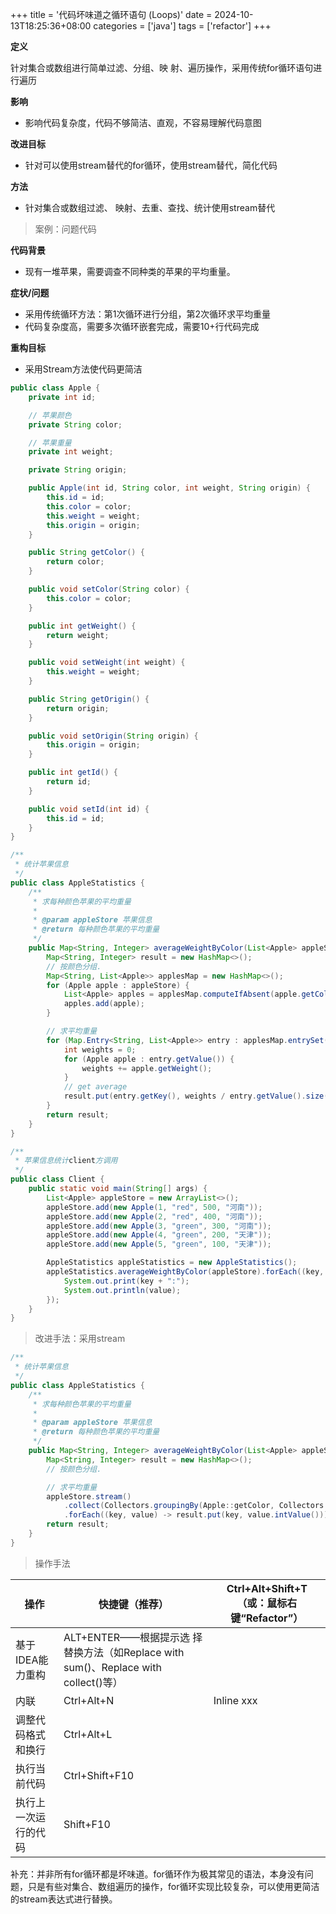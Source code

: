 +++
title = '代码坏味道之循环语句 (Loops)'
date = 2024-10-13T18:25:36+08:00
categories = ['java']
tags = ['refactor']
+++

**定义**

针对集合或数组进行简单过滤、分组、映 射、遍历操作，采用传统for循环语句进行遍历

**影响**

- 影响代码复杂度，代码不够简洁、直观，不容易理解代码意图

**改进目标**

- 针对可以使用stream替代的for循环，使用stream替代，简化代码

**方法**

- 针对集合或数组过滤、 映射、去重、查找、统计使用stream替代

> 案例：问题代码

**代码背景**

- 现有一堆苹果，需要调查不同种类的苹果的平均重量。

**症状/问题**

- 采用传统循环方法：第1次循环进行分组，第2次循环求平均重量
- 代码复杂度高，需要多次循环嵌套完成，需要10+行代码完成

**重构目标**

- 采用Stream方法使代码更简洁

```java
public class Apple {
    private int id;

    // 苹果颜色
    private String color;

    // 苹果重量
    private int weight;

    private String origin;

    public Apple(int id, String color, int weight, String origin) {
        this.id = id;
        this.color = color;
        this.weight = weight;
        this.origin = origin;
    }

    public String getColor() {
        return color;
    }

    public void setColor(String color) {
        this.color = color;
    }

    public int getWeight() {
        return weight;
    }

    public void setWeight(int weight) {
        this.weight = weight;
    }

    public String getOrigin() {
        return origin;
    }

    public void setOrigin(String origin) {
        this.origin = origin;
    }

    public int getId() {
        return id;
    }

    public void setId(int id) {
        this.id = id;
    }
}
```

```java
/**
 * 统计苹果信息
 */
public class AppleStatistics {
    /**
     * 求每种颜色苹果的平均重量
     * 
     * @param appleStore 苹果信息
     * @return 每种颜色苹果的平均重量
     */
    public Map<String, Integer> averageWeightByColor(List<Apple> appleStore) {
        Map<String, Integer> result = new HashMap<>();
        // 按颜色分组.
        Map<String, List<Apple>> applesMap = new HashMap<>();
        for (Apple apple : appleStore) {
            List<Apple> apples = applesMap.computeIfAbsent(apple.getColor(), key -> new ArrayList<>());
            apples.add(apple);
        }

        // 求平均重量
        for (Map.Entry<String, List<Apple>> entry : applesMap.entrySet()) {
            int weights = 0;
            for (Apple apple : entry.getValue()) {
                weights += apple.getWeight();
            }
            // get average
            result.put(entry.getKey(), weights / entry.getValue().size());
        }
        return result;
    }
}
```

```java
/**
 * 苹果信息统计client方调用
 */
public class Client {
    public static void main(String[] args) {
        List<Apple> appleStore = new ArrayList<>();
        appleStore.add(new Apple(1, "red", 500, "河南"));
        appleStore.add(new Apple(2, "red", 400, "河南"));
        appleStore.add(new Apple(3, "green", 300, "河南"));
        appleStore.add(new Apple(4, "green", 200, "天津"));
        appleStore.add(new Apple(5, "green", 100, "天津"));

        AppleStatistics appleStatistics = new AppleStatistics();
        appleStatistics.averageWeightByColor(appleStore).forEach((key, value) -> {
            System.out.print(key + ":");
            System.out.println(value);
        });
    }
}
```

> 改进手法：采用stream

```java
/**
 * 统计苹果信息
 */
public class AppleStatistics {
    /**
     * 求每种颜色苹果的平均重量
     *
     * @param appleStore 苹果信息
     * @return 每种颜色苹果的平均重量
     */
    public Map<String, Integer> averageWeightByColor(List<Apple> appleStore) {
        Map<String, Integer> result = new HashMap<>();
        // 按颜色分组.

        // 求平均重量
        appleStore.stream()
            .collect(Collectors.groupingBy(Apple::getColor, Collectors.averagingInt(Apple::getWeight)))
            .forEach((key, value) -> result.put(key, value.intValue()));
        return result;
    }
}
```

> 操作手法

| 操作                 | 快捷键（推荐）                                               | Ctrl+Alt+Shift+T（或：鼠标右键“Refactor”） |
| -------------------- | ------------------------------------------------------------ | ------------------------------------------ |
| 基于IDEA能力重构     | ALT+ENTER——根据提示选 择替换方法（如Replace with sum()、Replace with collect()等） |                                            |
| 内联                 | Ctrl+Alt+N                                                   | Inline xxx                                 |
| 调整代码格式和换行   | Ctrl+Alt+L                                                   |                                            |
| 执行当前代码         | Ctrl+Shift+F10                                               |                                            |
| 执行上一次运行的代码 | Shift+F10                                                    |                                            |

补充：并非所有for循环都是坏味道。for循环作为极其常见的语法，本身没有问题，只是有些对集合、数组遍历的操作，for循环实现比较复杂，可以使用更简洁的stream表达式进行替换。
